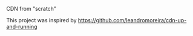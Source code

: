 CDN from "scratch"

This project was inspired by https://github.com/leandromoreira/cdn-up-and-running
